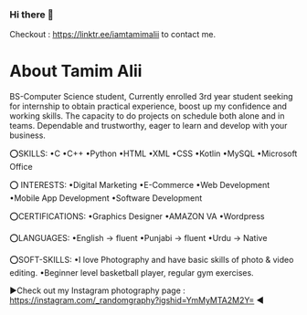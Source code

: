 ### Hi there 👋

<!--
**iamtamimalii/iamtamimalii** is a ✨ _special_ ✨ repository because its `README.md` (this file) appears on your GitHub profile.

Here are some ideas to get you started:

- 🔭 I’m currently working on ...
- 🌱 I’m currently learning ...
- 👯 I’m looking to collaborate on ...
- 🤔 I’m looking for help with ...
- 💬 Ask me about ...
- 📫 How to reach me: ...
- 😄 Pronouns: ...
- ⚡ Fun fact: ...
-->

Checkout : https://linktr.ee/iamtamimalii to contact me.
# About Tamim Alii

BS-Computer Science student, Currently enrolled 3rd year student seeking for internship to obtain practical experience, boost up my confidence and working skills. The capacity to do projects on schedule both alone and in teams. Dependable and trustworthy, eager to learn and develop with your business. 

⭕SKILLS:
•C
•C++
•Python
•HTML
•XML
•CSS
•Kotlin
•MySQL
•Microsoft Office

⭕ INTERESTS: 
•Digital Marketing
•E-Commerce
•Web Development
•Mobile App Development
•Software Development

⭕CERTIFICATIONS:
•Graphics Designer
•AMAZON VA
•Wordpress

⭕LANGUAGES:
•English -> fluent
•Punjabi -> fluent
•Urdu -> Native

⭕SOFT-SKILLS:
•I love Photography and have basic skills of photo & video editing.
•Beginner level basketball player, regular gym exercises.

▶Check out my Instagram photography page : https://instagram.com/_randomgraphy?igshid=YmMyMTA2M2Y= ◀

